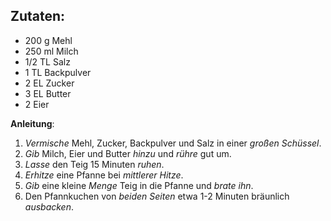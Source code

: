  ## **Zutaten**:
- 200 g Mehl
-  250 ml Milch
- 1/2 TL Salz
- 1 TL Backpulver
- 2 EL Zucker
- 3 EL Butter
- 2 Eier


 **Anleitung**:
1. *Vermische* Mehl, Zucker, Backpulver und Salz in einer *großen Schüssel*.
2. *Gib* Milch, Eier und Butter *hinzu* und *rühre* gut um.
3. *Lasse* den Teig 15 Minuten *ruhen*.
4. *Erhitze* eine Pfanne bei *mittlerer Hitze*.
5. *Gib* eine kleine *Menge* Teig in die Pfanne und *brate ihn*. 
6. Den Pfannkuchen von *beiden Seiten* etwa 1-2 Minuten bräunlich *ausbacken*.